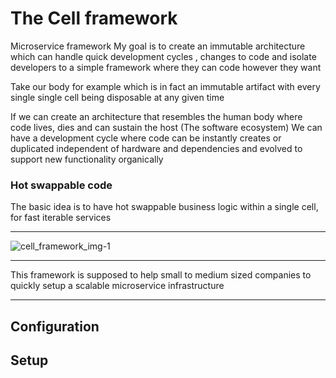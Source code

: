 # The Cell framework 
Microservice framework
My goal is to create an immutable architecture which can handle quick development cycles
, changes to code and isolate developers to a simple framework where they can code however they want

Take our body for example which is in fact an immutable artifact with every single single cell being
disposable at any given time 

If we can create an architecture that resembles the human body where code lives, dies and
can sustain the host (The software ecosystem) We can have a development cycle where
code can be instantly creates or duplicated independent of hardware and dependencies 
and evolved to support new functionality organically 

### Hot swappable code 

The basic idea is to have hot swappable business logic within a single cell, for fast iterable services 

---

![cell_framework_img-1](https://lh6.googleusercontent.com/nwsMiCIuOCcat4rizFy-xauHYvWDXAs87YzK3dVtNNsRxjgW7-KEvUonLxGCWvaYBgm3P_tEdv6EcN6Gpafk=w1920-h976-rw)

---

This framework is supposed to help small to medium sized companies to quickly setup a scalable microservice infrastructure

---

## Configuration 


## Setup


